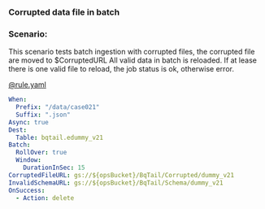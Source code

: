 ### Corrupted data file in batch

### Scenario:

This scenario tests batch ingestion with corrupted files, the corrupted file are moved to $CorruptedURL
All valid data in batch is reloaded. 
If at lease there is one valid file to reload, the job status is ok, otherwise error.


[@rule.yaml](rule/rule.yaml)
```yaml
When:
  Prefix: "/data/case021"
  Suffix: ".json"
Async: true
Dest:
  Table: bqtail.edummy_v21
Batch:
  RollOver: true
  Window:
    DurationInSec: 15
CorruptedFileURL: gs://${opsBucket}/BqTail/Corrupted/dummy_v21
InvalidSchemaURL: gs://${opsBucket}/BqTail/Schema/dummy_v21
OnSuccess:
  - Action: delete
```


